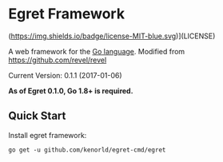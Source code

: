 # Egret Framework

(https://img.shields.io/badge/license-MIT-blue.svg)](LICENSE)

A web framework for the [Go language](http://www.golang.org).
Modified from https://github.com/revel/revel

Current Version: 0.1.1 (2017-01-06)

**As of Egret 0.1.0, Go 1.8+ is required.**

## Quick Start

Install egret framework:

	go get -u github.com/kenorld/egret-cmd/egret

